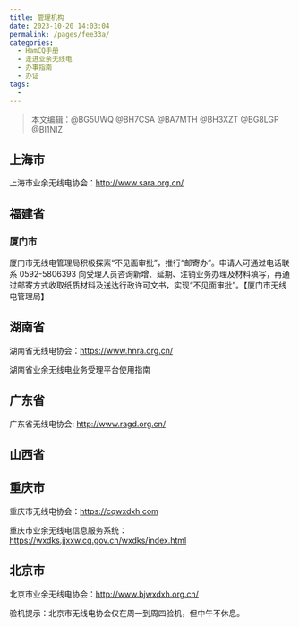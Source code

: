 ```yaml
---
title: 管理机构
date: 2023-10-20 14:03:04
permalink: /pages/fee33a/
categories:
  - HamCQ手册
  - 走进业余无线电
  - 办事指南
  - 办证
tags:
  - 
---
```

> 本文编辑：@BG5UWQ @BH7CSA @BA7MTH @BH3XZT @BG8LGP @BI1NIZ

## 上海市

上海市业余无线电协会：http://www.sara.org.cn/

## 福建省

### 厦门市

厦门市无线电管理局积极探索“不见面审批”，推行“邮寄办”。申请人可通过电话联系 0592-5806393 向受理人员咨询新增、延期、注销业务办理及材料填写，再通过邮寄方式收取纸质材料及送达行政许可文书，实现“不见面审批”。【厦门市无线电管理局】

## 湖南省

湖南省无线电协会：https://www.hnra.org.cn/

湖南省业余无线电业务受理平台使用指南

## 广东省

广东省无线电协会: http://www.ragd.org.cn/

## 山西省

## 重庆市

重庆市无线电协会：https://cqwxdxh.com

重庆市业余无线电信息服务系统：https://wxdks.jjxxw.cq.gov.cn/wxdks/index.html

## 北京市

北京市业余无线电协会：http://www.bjwxdxh.org.cn/

验机提示：北京市无线电协会仅在周一到周四验机，但中午不休息。

